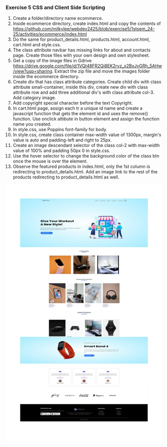 ### Exercise 5 CSS and Client Side Scripting
1. Create a folder/directory name ecommerce.
2. Inside ecommerce directory, create index.html and copy the contents of https://github.com/milkylee/webdev2425/blob/exercise5/1stsem_24-25/activities/ecommerce/index.html
3. Do the same for product_details.html, products.html, account.html, cart.html and style.css.
4. The class attribute navbar has missing links for about and contacts page. Create those files with your own design and own stylesheet.
5. Get a copy of the image files in Gdrive https://drive.google.com/file/d/1VQt48FR2Qj8EK2rvz_x2BxJvGRh_5AHw/view?usp=sharing. Extract the zip file and move the images folder inside the ecommerce directory.
6. Create div that has class attribute categories. Create child div with class attribute small-container, inside this div, create new div with class attribute row and add three additional div's with class attribute col-3. Add category image.
7. Add copyright special character before the text Copyright.
8. In cart.html page, assign each tr a unique id name and create a javascript function that gets the element id and uses the remove() function. Use onclick attibute in button element and assign the function name you created.
9. In style.css, use Poppins font-family for body.
10. In style.css, create class container max-width value of 1300px, margin's value is auto and padding-left and right to 25px.
11. Create an image descendant selector of the class col-2 with max-width value of 100% and padding 50px 0 in style.css.
12. Use the hover selector to change the background color of the class btn once the mouse is over the element.
13. Observe the featured products in index.html, only the 1st column is redirecting to product_details.html. Add an image link to the rest of the products redirecting to product_details.html as well.

![Figure 5](/1stsem_24-25/activities/ecommerce/ecommerce.jpg)


